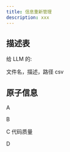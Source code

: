 ```yaml
---
title: 信息重新管理
description: xxx
---
```


## 描述表
给 LLM 的:

文件名，描述，路径 csv




## 原子信息
A

B

C
代码质量

D

